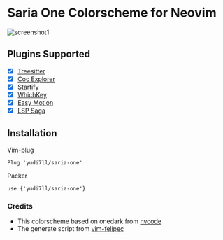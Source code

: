 # Saria One Colorscheme for Neovim
![screenshot1](https://user-images.githubusercontent.com/35747911/124347914-91013280-dc19-11eb-8066-b71963dbddbb.png)

## Plugins Supported
- [x] [Treesitter](https://github.com/nvim-treesitter/nvim-treesitter)
- [x] [Coc Explorer](https://github.com/weirongxu/coc-explorer)
- [x] [Startify](https://github.com/mhinz/vim-startify)
- [x] [WhichKey](https://github.com/folke/which-key.nvim)
- [x] [Easy Motion](https://github.com/easymotion/vim-easymotion)
- [x] [LSP Saga](https://github.com/kkharji/lspsaga.nvim)

## Installation
Vim-plug
```
Plug 'yudi7ll/saria-one'
```

Packer
```
use {'yudi7ll/saria-one'}
```

### Credits
- This colorscheme based on onedark from [nvcode](https://github.com/ChristianChiarulli/nvcode-color-schemes.vim)
- The generate script from [vim-felipec](https://github.com/felipec/vim-felipec)
